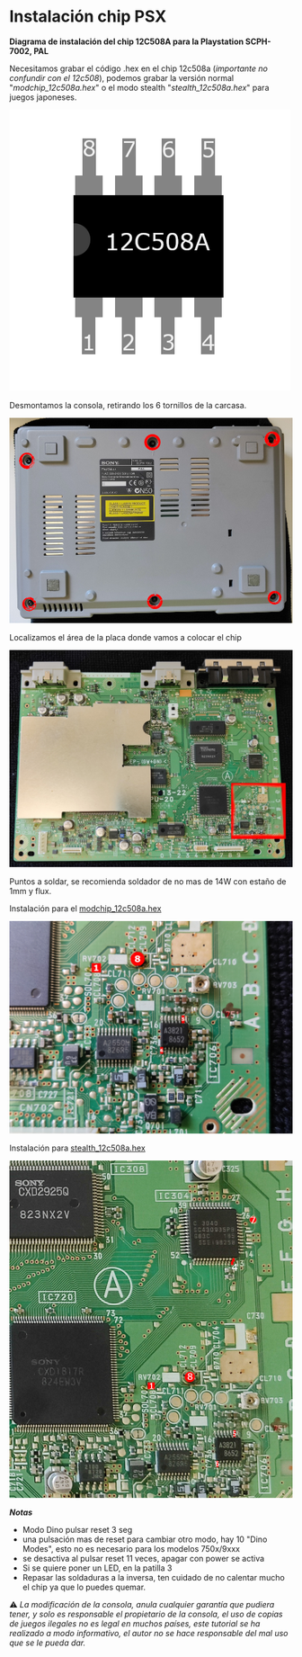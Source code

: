 # Instalación chip PSX

**Diagrama de instalación del chip 12C508A para la Playstation SCPH-7002, PAL**

Necesitamos grabar el código .hex en el chip 12c508a (_importante no confundir con el 12c508_), podemos grabar la versión normal "_modchip\_12c508a.hex_" o el modo stealth "_stealth\_12c508a.hex_" para juegos japoneses.

![](<../.gitbook/assets/imagen (5) (2).png>)

Desmontamos la consola, retirando los 6 tornillos de la carcasa.

![](<../.gitbook/assets/imagen (6) (1).png>)

Localizamos el área de la placa donde vamos a colocar el chip

![](<../.gitbook/assets/imagen (2) (1).png>)

Puntos a soldar, se recomienda soldador de no mas de 14W con estaño de 1mm y flux.

Instalación para el [modchip\_12c508a.hex](https://raw.githubusercontent.com/AzagraMac/PSX-modchip/master/modchip\_12c508a.hex)

![](<../.gitbook/assets/imagen (4) (1).png>)

Instalación para [stealth\_12c508a.hex](https://raw.githubusercontent.com/AzagraMac/PSX-modchip/master/stealth\_12c508a.hex)

![](<../.gitbook/assets/imagen (3) (1).png>)

_**Notas**_

* Modo Dino pulsar reset 3 seg
* una pulsación mas de reset para cambiar otro modo, hay 10 "Dino Modes", esto no es necesario para los modelos 750x/9xxx
* se desactiva al pulsar reset 11 veces, apagar con power se activa
* Si se quiere poner un LED, en la patilla 3
* Repasar las soldaduras a la inversa, ten cuidado de no calentar mucho el chip ya que lo puedes quemar.

:warning: _La modificación de la consola, anula cualquier garantía que pudiera tener, y solo es responsable el propietario de la consola, el uso de copias de juegos ilegales no es legal en muchos países, este tutorial se ha realizado a modo informativo, el autor no se hace responsable del mal uso que se le pueda dar._
